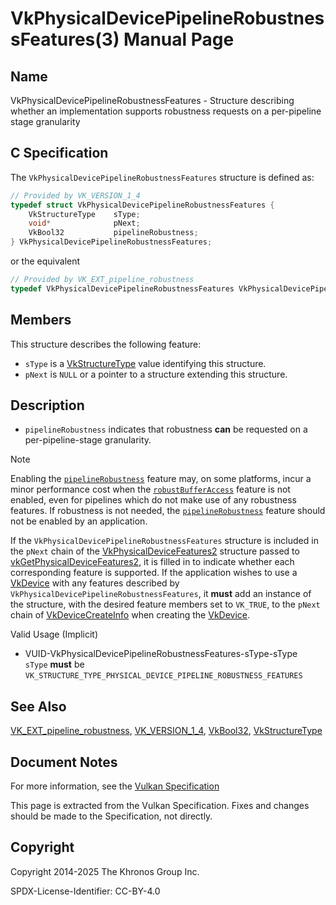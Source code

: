 # VkPhysicalDevicePipelineRobustnessFeatures(3) Manual Page

## Name

VkPhysicalDevicePipelineRobustnessFeatures - Structure describing whether an implementation supports robustness requests on a per-pipeline stage granularity



## [](#_c_specification)C Specification

The `VkPhysicalDevicePipelineRobustnessFeatures` structure is defined as:

```c++
// Provided by VK_VERSION_1_4
typedef struct VkPhysicalDevicePipelineRobustnessFeatures {
    VkStructureType    sType;
    void*              pNext;
    VkBool32           pipelineRobustness;
} VkPhysicalDevicePipelineRobustnessFeatures;
```

or the equivalent

```c++
// Provided by VK_EXT_pipeline_robustness
typedef VkPhysicalDevicePipelineRobustnessFeatures VkPhysicalDevicePipelineRobustnessFeaturesEXT;
```

## [](#_members)Members

This structure describes the following feature:

- `sType` is a [VkStructureType](https://registry.khronos.org/vulkan/specs/latest/man/html/VkStructureType.html) value identifying this structure.
- `pNext` is `NULL` or a pointer to a structure extending this structure.

## [](#_description)Description

- []()`pipelineRobustness` indicates that robustness **can** be requested on a per-pipeline-stage granularity.

Note

Enabling the [`pipelineRobustness`](https://registry.khronos.org/vulkan/specs/latest/html/vkspec.html#features-pipelineRobustness) feature may, on some platforms, incur a minor performance cost when the [`robustBufferAccess`](https://registry.khronos.org/vulkan/specs/latest/html/vkspec.html#features-robustBufferAccess) feature is not enabled, even for pipelines which do not make use of any robustness features. If robustness is not needed, the [`pipelineRobustness`](https://registry.khronos.org/vulkan/specs/latest/html/vkspec.html#features-pipelineRobustness) feature should not be enabled by an application.

If the `VkPhysicalDevicePipelineRobustnessFeatures` structure is included in the `pNext` chain of the [VkPhysicalDeviceFeatures2](https://registry.khronos.org/vulkan/specs/latest/man/html/VkPhysicalDeviceFeatures2.html) structure passed to [vkGetPhysicalDeviceFeatures2](https://registry.khronos.org/vulkan/specs/latest/man/html/vkGetPhysicalDeviceFeatures2.html), it is filled in to indicate whether each corresponding feature is supported. If the application wishes to use a [VkDevice](https://registry.khronos.org/vulkan/specs/latest/man/html/VkDevice.html) with any features described by `VkPhysicalDevicePipelineRobustnessFeatures`, it **must** add an instance of the structure, with the desired feature members set to `VK_TRUE`, to the `pNext` chain of [VkDeviceCreateInfo](https://registry.khronos.org/vulkan/specs/latest/man/html/VkDeviceCreateInfo.html) when creating the [VkDevice](https://registry.khronos.org/vulkan/specs/latest/man/html/VkDevice.html).

Valid Usage (Implicit)

- [](#VUID-VkPhysicalDevicePipelineRobustnessFeatures-sType-sType)VUID-VkPhysicalDevicePipelineRobustnessFeatures-sType-sType  
  `sType` **must** be `VK_STRUCTURE_TYPE_PHYSICAL_DEVICE_PIPELINE_ROBUSTNESS_FEATURES`

## [](#_see_also)See Also

[VK\_EXT\_pipeline\_robustness](https://registry.khronos.org/vulkan/specs/latest/man/html/VK_EXT_pipeline_robustness.html), [VK\_VERSION\_1\_4](https://registry.khronos.org/vulkan/specs/latest/man/html/VK_VERSION_1_4.html), [VkBool32](https://registry.khronos.org/vulkan/specs/latest/man/html/VkBool32.html), [VkStructureType](https://registry.khronos.org/vulkan/specs/latest/man/html/VkStructureType.html)

## [](#_document_notes)Document Notes

For more information, see the [Vulkan Specification](https://registry.khronos.org/vulkan/specs/latest/html/vkspec.html#VkPhysicalDevicePipelineRobustnessFeatures)

This page is extracted from the Vulkan Specification. Fixes and changes should be made to the Specification, not directly.

## [](#_copyright)Copyright

Copyright 2014-2025 The Khronos Group Inc.

SPDX-License-Identifier: CC-BY-4.0